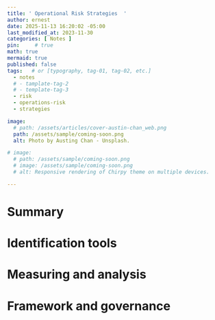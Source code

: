 ```yaml
---
title: ' Operational Risk Strategies  '
author: ernest
date: 2025-11-13 16:20:02 -05:00
last_modified_at: 2023-11-30
categories: [ Notes ]
pin:     # true
math: true
mermaid: true
published: false
tags:   # or [typography, tag-01, tag-02, etc.]
  - notes
  # - tamplate-tag-2
  # - template-tag-3
  - risk
  - operations-risk
  - strategies

image:
  # path: /assets/articles/cover-austin-chan_web.png
  path: /assets/sample/coming-soon.png
  alt: Photo by Austing Chan - Unsplash.

# image: 
  # path: /assets/sample/coming-soon.png
  # image: /assets/sample/coming-soon.png
  # alt: Responsive rendering of Chirpy theme on multiple devices.

---
```






# Summary



# Identification tools



# Measuring and analysis


# Framework and governance














